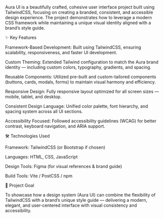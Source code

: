 Aura UI is a beautifully crafted, cohesive user interface project built using TailwindCSS, focusing on creating a branded, consistent, and accessible design experience. The project demonstrates how to leverage a modern CSS framework while maintaining a unique visual identity aligned with a brand’s style guide.

✨ Key Features

Framework-Based Development: Built using TailwindCSS, ensuring scalability, responsiveness, and faster UI development.

Custom Theming: Extended Tailwind configuration to match the Aura brand identity — including custom colors, typography, gradients, and spacing.

Reusable Components: Utilized pre-built and custom-tailored components (buttons, cards, modals, forms) to maintain visual harmony and efficiency.

Responsive Design: Fully responsive layout optimized for all screen sizes — mobile, tablet, and desktop.

Consistent Design Language: Unified color palette, font hierarchy, and spacing system across all UI sections.

Accessibility Focused: Followed accessibility guidelines (WCAG) for better contrast, keyboard navigation, and ARIA support.

🛠️ Technologies Used

Framework: TailwindCSS (or Bootstrap if chosen)

Languages: HTML, CSS, JavaScript

Design Tools: Figma (for visual references & brand guide)

Build Tools: Vite / PostCSS / npm

🎯 Project Goal

To showcase how a design system (Aura UI) can combine the flexibility of TailwindCSS with a brand’s unique style guide — delivering a modern, elegant, and user-centered interface with visual consistency and accessibility.
